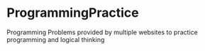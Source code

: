 # ProgrammingPractice
Programming Problems provided by multiple websites to practice programming and logical thinking


